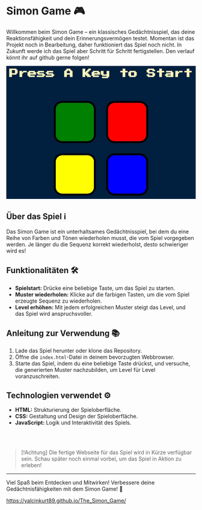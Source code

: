 # Simon Game 🎮

Willkommen beim Simon Game – ein klassisches Gedächtnisspiel, das deine Reaktionsfähigkeit und dein Erinnerungsvermögen testet. Momentan ist das Projekt noch in Bearbeitung, daher funktioniert das Spiel noch nicht. In Zukunft werde ich das Spiel aber Schritt für Schritt fertigstellen. Den verlauf könnt ihr auf github gerne folgen! 


![Simon Game Vorschau](https://raw.githubusercontent.com/YalcinKurt89/The_Simon_Game/main/images/Screenshot.jpg)


## Über das Spiel ℹ️

Das Simon Game ist ein unterhaltsames Gedächtnisspiel, bei dem du eine Reihe von Farben und Tönen wiederholen musst, die vom Spiel vorgegeben werden. Je länger du die Sequenz korrekt wiederholst, desto schwieriger wird es!


## Funktionalitäten 🛠️

- **Spielstart:** Drücke eine beliebige Taste, um das Spiel zu starten.
- **Muster wiederholen:** Klicke auf die farbigen Tasten, um die vom Spiel erzeugte Sequenz zu wiederholen.
- **Level erhöhen:** Mit jedem erfolgreichen Muster steigt das Level, und das Spiel wird anspruchsvoller.


## Anleitung zur Verwendung 📚

1. Lade das Spiel herunter oder klone das Repository.
2. Öffne die `index.html`-Datei in deinem bevorzugten Webbrowser.
3. Starte das Spiel, indem du eine beliebige Taste drückst, und versuche, die generierten Muster nachzubilden, um Level für Level voranzuschreiten.


## Technologien verwendet ⚙️

- **HTML:** Strukturierung der Spieloberfläche.
- **CSS:** Gestaltung und Design der Spieloberfläche.
- **JavaScript:** Logik und Interaktivität des Spiels.

<br>
<br>

> [!Achtung] 
> Die fertige Webseite für das Spiel wird in Kürze verfügbar sein.
> Schau später noch einmal vorbei, um das Spiel in Aktion zu erleben!

---

Viel Spaß beim Entdecken und Mitwirken! Verbessere deine Gedächtnisfähigkeiten mit dem Simon Game! 🌟


<a>https://yalcinkurt89.github.io/The_Simon_Game/</a>
